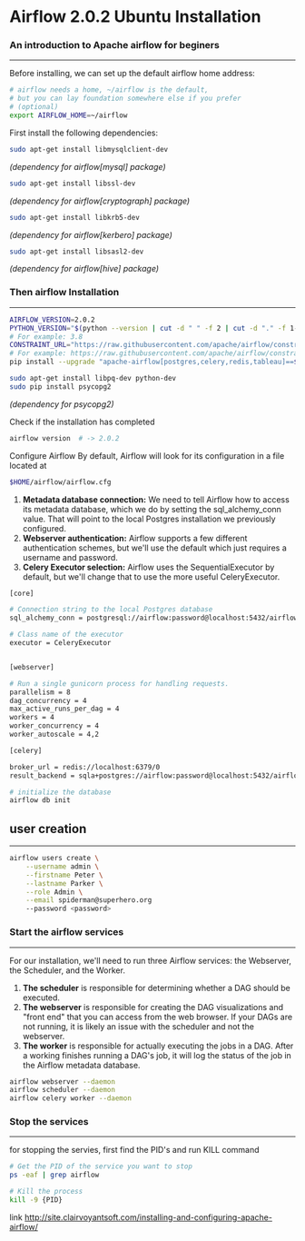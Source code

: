 # Airflow 2.0.2 Ubuntu Installation
### **An introduction to Apache airflow for beginers**
---
Before installing, we can set up the default airflow home address:

```bash
# airflow needs a home, ~/airflow is the default,
# but you can lay foundation somewhere else if you prefer
# (optional)
export AIRFLOW_HOME=~/airflow
```

First install the following dependencies:

```bash
sudo apt-get install libmysqlclient-dev
```
*(dependency for airflow[mysql] package)*

```bash
sudo apt-get install libssl-dev
```
*(dependency for airflow[cryptograph] package)*

```bash
sudo apt-get install libkrb5-dev
```
*(dependency for airflow[kerbero] package)*

```bash
sudo apt-get install libsasl2-dev
```
*(dependency for airflow[hive] package)*

### **Then airflow Installation**
---

```bash
AIRFLOW_VERSION=2.0.2
PYTHON_VERSION="$(python --version | cut -d " " -f 2 | cut -d "." -f 1-2)"
# For example: 3.8
CONSTRAINT_URL="https://raw.githubusercontent.com/apache/airflow/constraints-${AIRFLOW_VERSION}/constraints-${PYTHON_VERSION}.txt"
# For example: https://raw.githubusercontent.com/apache/airflow/constraints-2.0.2/constraints-3.6.txt
pip install --upgrade "apache-airflow[postgres,celery,redis,tableau]==${AIRFLOW_VERSION}" --constraint "${CONSTRAINT_URL}"
```

```bash
sudo apt-get install libpq-dev python-dev
sudo pip install psycopg2
```
*(dependency for psycopg2)*

Check if the installation has completed
```bash
airflow version  # -> 2.0.2
```

Configure Airflow
By default, Airflow will look for its configuration in a file located at
```bash
$HOME/airflow/airflow.cfg
```

1. **Metadata database connection:** We need to tell Airflow how to access its metadata database, which we do by setting the sql_alchemy_conn value. That will point to the local Postgres installation we previously configured.
1. **Webserver authentication:** Airflow supports a few different authentication schemes, but we'll use the default which just requires a username and password.
1. **Celery Executor selection:** Airflow uses the SequentialExecutor by default, but we'll change that to use the more useful CeleryExecutor.


```bash
[core]

# Connection string to the local Postgres database
sql_alchemy_conn = postgresql://airflow:password@localhost:5432/airflow

# Class name of the executor
executor = CeleryExecutor


[webserver]

# Run a single gunicorn process for handling requests.
parallelism = 8
dag_concurrency = 4
max_active_runs_per_dag = 4
workers = 4
worker_concurrency = 4
worker_autoscale = 4,2

[celery]

broker_url = redis://localhost:6379/0
result_backend = sqla+postgres://airflow:password@localhost:5432/airflow
```

```bash
# initialize the database
airflow db init
```

## **user creation**
---
```bash
airflow users create \
    --username admin \
    --firstname Peter \
    --lastname Parker \
    --role Admin \
    --email spiderman@superhero.org
    --password <password>
```

### **Start the airflow services**
---
For our installation, we'll need to run three Airflow services: the Webserver, the Scheduler, and the Worker.

1. **The scheduler** is responsible for determining whether a DAG should be executed.
1. **The webserver** is responsible for creating the DAG visualizations and "front end" that you can access from the web browser. If your DAGs are not running, it is likely an issue with the scheduler and not the webserver.
1. **The worker** is responsible for actually executing the jobs in a DAG. After a working finishes running a DAG's job, it will log the status of the job in the Airflow metadata database.

```bash
airflow webserver --daemon
airflow scheduler --daemon
airflow celery worker --daemon
```

### **Stop the services**
---
for stopping the servies, first find the PID's and run KILL command

```bash
# Get the PID of the service you want to stop
ps -eaf | grep airflow
```

```bash
# Kill the process
kill -9 {PID}
```

link
http://site.clairvoyantsoft.com/installing-and-configuring-apache-airflow/
